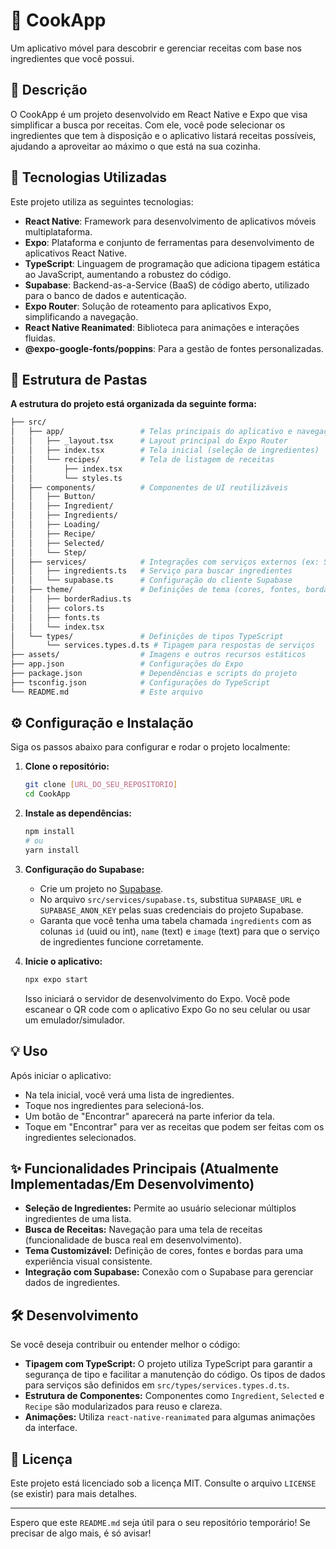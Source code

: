 # 🍲 CookApp

Um aplicativo móvel para descobrir e gerenciar receitas com base nos ingredientes que você possui.

## 📝 Descrição

O CookApp é um projeto desenvolvido em React Native e Expo que visa simplificar a busca por receitas. Com ele, você pode selecionar os ingredientes que tem à disposição e o aplicativo listará receitas possíveis, ajudando a aproveitar ao máximo o que está na sua cozinha.

## 🚀 Tecnologias Utilizadas

Este projeto utiliza as seguintes tecnologias:

* **React Native**: Framework para desenvolvimento de aplicativos móveis multiplataforma.
* **Expo**: Plataforma e conjunto de ferramentas para desenvolvimento de aplicativos React Native.
* **TypeScript**: Linguagem de programação que adiciona tipagem estática ao JavaScript, aumentando a robustez do código.
* **Supabase**: Backend-as-a-Service (BaaS) de código aberto, utilizado para o banco de dados e autenticação.
* **Expo Router**: Solução de roteamento para aplicativos Expo, simplificando a navegação.
* **React Native Reanimated**: Biblioteca para animações e interações fluidas.
* **@expo-google-fonts/poppins**: Para a gestão de fontes personalizadas.

## 📂 Estrutura de Pastas

**A estrutura do projeto está organizada da seguinte forma:**
```bash
├── src/
│   ├── app/                 # Telas principais do aplicativo e navegação
│   │   ├── _layout.tsx      # Layout principal do Expo Router
│   │   ├── index.tsx        # Tela inicial (seleção de ingredientes)
│   │   └── recipes/         # Tela de listagem de receitas
│   │       ├── index.tsx
│   │       └── styles.ts
│   ├── components/          # Componentes de UI reutilizáveis
│   │   ├── Button/
│   │   ├── Ingredient/
│   │   ├── Ingredients/
│   │   ├── Loading/
│   │   ├── Recipe/
│   │   ├── Selected/
│   │   └── Step/
│   ├── services/            # Integrações com serviços externos (ex: Supabase)
│   │   ├── ingredients.ts   # Serviço para buscar ingredientes
│   │   └── supabase.ts      # Configuração do cliente Supabase
│   ├── theme/               # Definições de tema (cores, fontes, bordas)
│   │   ├── borderRadius.ts
│   │   ├── colors.ts
│   │   ├── fonts.ts
│   │   └── index.tsx
│   └── types/               # Definições de tipos TypeScript
│       └── services.types.d.ts # Tipagem para respostas de serviços
├── assets/                  # Imagens e outros recursos estáticos
├── app.json                 # Configurações do Expo
├── package.json             # Dependências e scripts do projeto
├── tsconfig.json            # Configurações do TypeScript
└── README.md                # Este arquivo
```

## ⚙️ Configuração e Instalação

Siga os passos abaixo para configurar e rodar o projeto localmente:

1.  **Clone o repositório:**
    ```bash
    git clone [URL_DO_SEU_REPOSITORIO]
    cd CookApp
    ```
2.  **Instale as dependências:**
    ```bash
    npm install
    # ou
    yarn install
    ```
3.  **Configuração do Supabase:**
    * Crie um projeto no [Supabase](https://supabase.com/).
    * No arquivo `src/services/supabase.ts`, substitua `SUPABASE_URL` e `SUPABASE_ANON_KEY` pelas suas credenciais do projeto Supabase.
    * Garanta que você tenha uma tabela chamada `ingredients` com as colunas `id` (uuid ou int), `name` (text) e `image` (text) para que o serviço de ingredientes funcione corretamente.

4.  **Inicie o aplicativo:**
    ```bash
    npx expo start
    ```
    Isso iniciará o servidor de desenvolvimento do Expo. Você pode escanear o QR code com o aplicativo Expo Go no seu celular ou usar um emulador/simulador.

## 💡 Uso

Após iniciar o aplicativo:

* Na tela inicial, você verá uma lista de ingredientes.
* Toque nos ingredientes para selecioná-los.
* Um botão de "Encontrar" aparecerá na parte inferior da tela.
* Toque em "Encontrar" para ver as receitas que podem ser feitas com os ingredientes selecionados.

## ✨ Funcionalidades Principais (Atualmente Implementadas/Em Desenvolvimento)

* **Seleção de Ingredientes:** Permite ao usuário selecionar múltiplos ingredientes de uma lista.
* **Busca de Receitas:** Navegação para uma tela de receitas (funcionalidade de busca real em desenvolvimento).
* **Tema Customizável:** Definição de cores, fontes e bordas para uma experiência visual consistente.
* **Integração com Supabase:** Conexão com o Supabase para gerenciar dados de ingredientes.

## 🛠️ Desenvolvimento

Se você deseja contribuir ou entender melhor o código:

* **Tipagem com TypeScript:** O projeto utiliza TypeScript para garantir a segurança de tipo e facilitar a manutenção do código. Os tipos de dados para serviços são definidos em `src/types/services.types.d.ts`.
* **Estrutura de Componentes:** Componentes como `Ingredient`, `Selected` e `Recipe` são modularizados para reuso e clareza.
* **Animações:** Utiliza `react-native-reanimated` para algumas animações da interface.

## 📄 Licença

Este projeto está licenciado sob a licença MIT. Consulte o arquivo `LICENSE` (se existir) para mais detalhes.

---

Espero que este `README.md` seja útil para o seu repositório temporário! Se precisar de algo mais, é só avisar!
